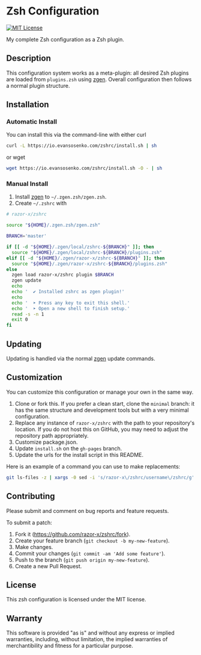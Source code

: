 # Zsh Configuration

[![MIT License](https://img.shields.io/badge/license-MIT-red.svg)](./LICENSE.txt)

My complete Zsh configuration as a Zsh plugin.

## Description

This configuration system works as a meta-plugin:
all desired Zsh plugins are loaded from `plugins.zsh` using [zgen].
Overall configuration then follows a normal plugin structure.

[zgen]: https://github.com/tarjoilija/zgen

## Installation

### Automatic Install

You can install this via the command-line with either curl

````bash
curl -L https://io.evansosenko.com/zshrc/install.sh | sh
````

or wget

````bash
wget https://io.evansosenko.com/zshrc/install.sh -O - | sh
````

### Manual Install

1. Install [zgen] to `~/.zgen.zsh/zgen.zsh`.
2. Create `~/.zshrc` with

````zsh
# razor-x/zshrc

source "${HOME}/.zgen.zsh/zgen.zsh"

BRANCH='master'

if [[ -d "${HOME}/.zgen/local/zshrc-${BRANCH}" ]]; then
  source "${HOME}/.zgen/local/zshrc-${BRANCH}/plugins.zsh"
elif [[ -d "${HOME}/.zgen/razor-x/zshrc-${BRANCH}" ]]; then
  source "${HOME}/.zgen/razor-x/zshrc-${BRANCH}/plugins.zsh"
else
  zgen load razor-x/zshrc plugin $BRANCH
  zgen update
  echo
  echo '  ✔ Installed zshrc as zgen plugin!'
  echo
  echo '  ➤ Press any key to exit this shell.'
  echo '  ➤ Open a new shell to finish setup.'
  read -s -n 1
  exit 0
fi
````

## Updating

Updating is handled via the normal [zgen] update commands.

## Customization

You can customize this configuration or manage your own in the same way.

1. Clone or fork this.
   If you prefer a clean start, clone the `minimal` branch:
   it has the same structure and development tools but with
   a very minimal configuration.
2. Replace any instance of `razor-x/zshrc`
   with the path to your repository's location.
   If you do not host this on GitHub,
   you may need to adjust the repository path appropriately.
3. Customize package.json.
4. Update `install.sh` on the `gh-pages` branch.
5. Update the urls for the install script in this README.

Here is an example of a command you can use to make replacements:

````bash
git ls-files -z | xargs -0 sed -i 's/razor-x\/zshrc/username\/zshrc/g'
````

## Contributing

Please submit and comment on bug reports and feature requests.

To submit a patch:

1. Fork it (https://github.com/razor-x/zshrc/fork).
2. Create your feature branch (`git checkout -b my-new-feature`).
3. Make changes.
4. Commit your changes (`git commit -am 'Add some feature'`).
5. Push to the branch (`git push origin my-new-feature`).
6. Create a new Pull Request.

## License

This zsh configuration is licensed under the MIT license.

## Warranty

This software is provided "as is" and without any express or
implied warranties, including, without limitation, the implied
warranties of merchantibility and fitness for a particular
purpose.
